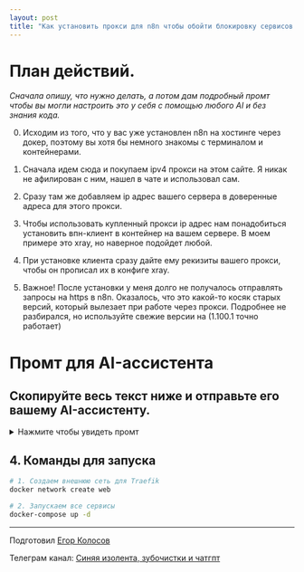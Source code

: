 ```yaml
---
layout: post
title: "Как установить прокси для n8n чтобы обойти блокировку сервисов по ip вашего сервера" 
---
```


# План действий.

*Сначала опишу, что нужно делать, а потом дам подробный промт чтобы вы могли настроить это у себя с помощью любого AI и без знания кода.*

0. Исходим из того, что у вас уже установлен n8n на хостинге через докер, поэтому вы хотя бы немного знакомы с терминалом и контейнерами.

1. Сначала идем сюда и покупаем ipv4 прокси на этом сайте. Я никак не афилирован с ним, нашел в чате и использовал сам.

2. Сразу там же добавляем ip адрес вашего сервера в доверенные адреса для этого прокси.

3. Чтобы использовать купленный прокси ip адрес нам понадобиться установить впн-клиент в контейнер на вашем сервере. В моем примере это xray, но наверное подойдет любой.

4. При установке клиента сразу дайте ему рекизиты вашего прокси, чтобы он прописал их в конфиге xray.

5. Важное! После установки у меня долго не получалось отправлять запросы на https в n8n. Оказалось, что это какой-то косяк старых версий, который вылезает при работе через прокси. Подробнее не разбирался, но используйте свежие версии на (1.100.1 точно работает)


# Промт для AI-ассистента

## Cкопируйте весь текст ниже и отправьте его вашему AI-ассистенту.

<details markdown="1">
<summary>Нажмите чтобы увидеть промт</summary>

```
Привет! Пожалуйста, помоги мне развернуть на моем VPS (ОС Ubuntu) стек приложений с помощью Docker.

**Задача:** Создать все необходимые конфигурационные файлы для запуска `n8n`, `PostgreSQL`, `Traefik` и `Xray`.

**Требования:**
- **Traefik** будет реверс-прокси для `n8n` с автоматическим SSL.
- **Xray** будет исходящим прокси для `n8n`.
- **n8n** должен использовать `PostgreSQL` и корректно работать с HTTPS-запросами через `Xray`.
```


## 1. Файл `docker-compose.yml`

```yaml
version: "3.8"

services:
  traefik:
    image: traefik:v2.10
    ports:
      # Замени на публичный IP твоего сервера
      - "YOUR_SERVER_IP:80:80"
      - "YOUR_SERVER_IP:443:443"
    volumes:
      - /var/run/docker.sock:/var/run/docker.sock:ro
      - ./traefik/traefik.yml:/etc/traefik/traefik.yml:ro
      - ./traefik/letsencrypt:/letsencrypt
    networks:
      - web

  xray:
    image: teddysun/xray
    container_name: xray
    restart: always
    volumes:
      - ./xray/config.json:/etc/xray/config.json:ro
    networks:
      - web

  n8n:
    # Важно: версия 1.0.0+ для корректной работы HTTPS через прокси
    image: n8nio/n8n:1.100.1
    restart: always
    environment:
      - N8N_HOST=n8n.YOUR_DOMAIN.COM
      - N8N_PROTOCOL=https
      - N8N_PORT=5678
      - NODE_ENV=production
      - DB_TYPE=postgresdb
      - DB_POSTGRESDB_HOST=postgres
      - DB_POSTGRESDB_DATABASE=n8n
      - DB_POSTGRESDB_USER=your_db_user
      - DB_POSTGRESDB_PASSWORD=your_strong_password
      - N8N_EDITOR_BASE_URL=https://n8n.YOUR_DOMAIN.COM/
      - WEBHOOK_URL=https://n8n.YOUR_DOMAIN.COM/
      # --- Настройки прокси ---
      - HTTP_PROXY=http://xray:10809
      - HTTPS_PROXY=http://xray:10809
      - NO_PROXY=localhost,127.0.0.1,postgres,traefik
    volumes:
      - n8n_data:/home/node/.n8n
    networks:
      - web
    depends_on:
      postgres:
        condition: service_healthy
    labels:
      - "traefik.enable=true"
      - "traefik.docker.network=web"
      - "traefik.http.routers.n8n.rule=Host(`n8n.YOUR_DOMAIN.COM`)"
      - "traefik.http.routers.n8n.entrypoints=websecure"
      - "traefik.http.routers.n8n.tls.certresolver=letsencrypt"
      - "traefik.http.services.n8n.loadbalancer.server.port=5678"

  postgres:
    image: postgres:13
    restart: always
    environment:
      - POSTGRES_USER=your_db_user
      - POSTGRES_PASSWORD=your_strong_password
      - POSTGRES_DB=n8n
    volumes:
      - postgres_data:/var/lib/postgresql/data
    networks:
      - web
    healthcheck:
      test: ["CMD-SHELL", "pg_isready -U your_db_user -d n8n"]
      interval: 5s
      timeout: 5s
      retries: 5

volumes:
  n8n_data:
  postgres_data:

networks:
  web:
    external: true
```

## 2. Файл `traefik/traefik.yml`

```yaml
entryPoints:
  web:
    address: ":80"
    http:
      redirections:
        entryPoint:
          to: websecure
          scheme: https
  websecure:
    address: ":443"

providers:
  docker:
    exposedByDefault: false

certificatesResolvers:
  letsencrypt:
    acme:
      # Замени на свой email
      email: "YOUR_EMAIL@EXAMPLE.COM"
      storage: "/letsencrypt/acme.json"
      httpChallenge:
        entryPoint: web
```

## 3. Файл `xray/config.json`

```json
{
  "log": {
    "loglevel": "warning"
  },
  "inbounds": [
    {
      "port": 10808,
      "listen": "0.0.0.0",
      "protocol": "socks",
      "settings": {
        "auth": "noauth",
        "udp": true
      }
    },
    {
      "port": 10809,
      "listen": "0.0.0.0",
      "protocol": "http",
      "settings": {}
    }
  ],
  "outbounds": [
    {
      "protocol": "freedom",
      "settings": {}
    }
  ]
}
```

</details>

## 4. Команды для запуска

```bash
# 1. Создаем внешнюю сеть для Traefik
docker network create web

# 2. Запускаем все сервисы
docker-compose up -d
```

***

Подготовил [Егор Колосов](https://t.me/egorkolosov)

Телеграм канал: [Синяя изолента, зубочистки и чатгпт](https://t.me/@blue_tape)
